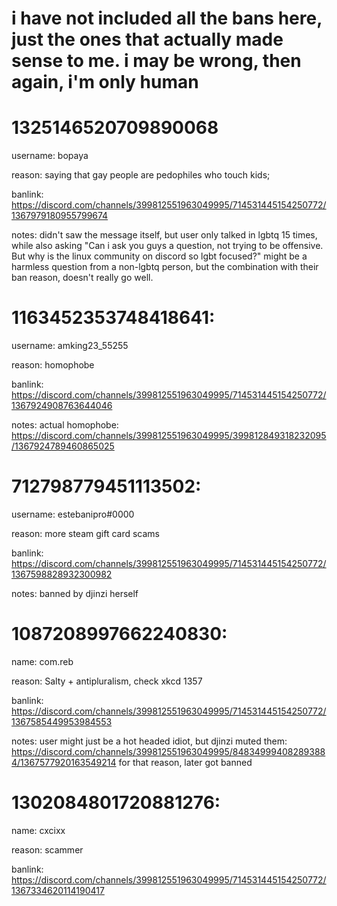 # i have not included all the bans here, just the ones that actually made sense to me. i may be wrong, then again, i'm only human

# 1325146520709890068
username: bopaya

reason: saying that gay people are pedophiles who touch kids; 

banlink: https://discord.com/channels/399812551963049995/714531445154250772/1367979180955799674

notes: didn't saw the message itself, but user only talked in lgbtq 15 times, while also asking "Can i ask you guys a
question, not trying to be offensive. But why is the linux community on discord so lgbt focused?" might be a harmless
question from a non-lgbtq person, but the combination with their ban reason, doesn't really go well.

# 1163452353748418641:

username: amking23_55255

reason: homophobe

banlink: https://discord.com/channels/399812551963049995/714531445154250772/1367924908763644046

notes: actual homophobe: https://discord.com/channels/399812551963049995/399812849318232095/1367924789460865025

# 712798779451113502:

username: estebanipro#0000

reason: more steam gift card scams

banlink: https://discord.com/channels/399812551963049995/714531445154250772/1367598828932300982

notes: banned by djinzi herself

# 1087208997662240830:

name: com.reb

reason: Salty + antipluralism, check xkcd 1357

banlink: https://discord.com/channels/399812551963049995/714531445154250772/1367585449953984553

notes: user might just be a hot headed idiot, but djinzi muted them:
https://discord.com/channels/399812551963049995/848349994082893884/1367577920163549214 for that reason, later got
banned 

# 1302084801720881276:

name: cxcixx

reason: scammer

banlink: https://discord.com/channels/399812551963049995/714531445154250772/1367334620114190417
